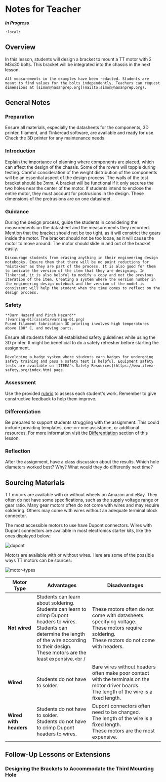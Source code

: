 # Notes for Teacher

***In Progress***

```{contents}
:local:
```

## Overview

In this lesson, students will design a bracket to mount a TT motor with 2 M3x30 bolts. This bracket will be integrated into the chassis in the next lesson.

```{attention}
All measurements in the examples have been redacted. Students are meant to find values for the bolts independently. Teachers can request dimensions at [simon@hasanprep.org](mailto:simon@hasanprep.org). 
```

## General Notes

### Preparation

Ensure all materials, especially the datasheets for the components, 3D printer, filament, and Tinkercad software, are available and ready for use. Check the 3D printer for any maintenance needs. 

### Introduction

Explain the importance of planning where components are placed, which can affect the design of the chassis. Some of the rovers will topple during testing. Careful consideration of the weight distribution of the components will be an essential aspect of the design process. The walls of the test bracket should be 3mm. A bracket will be functional if it only secures the two holes near the center of the motor. If students intend to enclose the entire motor, they must account for protrusions in the design. These dimensions of the protrusions are on one datasheet.

### Guidance

During the design process, guide the students in considering the measurements on the datasheet and the measurements they recorded. Mention that the bracket should not be too tight, as it will constrict the gears inside the motor. The bracket should not be too loose, as it will cause the motor to move around. The motor should slide in and out of the bracket easily. 

```{tip}
Discourage students from erasing anything in their engineering design notebooks. Ensure them that there will be no point reductions for "mistakes" as they are part of the process. It is also good for them to indicate the version of the item that they are designing. In Tinkercad, it is also helpful to modify a copy and not the previous iteration of the item. Creating a system where the version number in the engineering design notebook and the version of the model is consistent will help the student when the time comes to reflect on the design process.
```

### Safety

```{warning}
**Burn Hazard and Pinch Hazard**
![warning-01](assets/warning-01.png)
Fused filament fabrication 3D printing involves high temperatures above 180° C, and moving parts.
```

Ensure all students follow all established safety guidelines while using the 3D printer.  It might be beneficial to do a safety refresher before starting the assignment. 

```{tip}
Developing a badge system where students earn badges for undergoing safety training and pass a safety test is helpful. Equipment safety tests are available on [ITEEA's Safety Resources](https://www.iteea-safety.org/index.htm) page. 
```

### Assessment

Use the provided [rubric](../assessment/assessment-02.md) to assess each student's work. Remember to give constructive feedback to help them improve. 

### Differentiation

Be prepared to support students struggling with the assignment. This could include providing templates, one-on-one assistance, or additional resources. For more information visit the [Differentiation](../differentiation/differentiation-02.md) section of this lesson.

### Reflection

After the assignment, have a class discussion about the results. Which hole diameters worked best? Why? What would they do differently next time? 

## Sourcing Materials

TT motors are available with or without wheels on Amazon and eBay. They often do not have some specifications, such as the supply voltage range or gear ratio. Many gear motors often do not come with wires and may require soldering. Others may come with wires without an adequate terminal block connector.

The most accessible motors to use have Dupont connectors. Wires with Dupont connectors are available in most electronics starter kits,  like the ones displayed below:

![dupont](assets/dupont.jpg)

Motors are available with or without wires. Here are some of the possible ways TT motors can be sources:

![motor-types](assets/motor-types.png)

| Motor Type             | Advantages                                                   | Disadvantages                                                |
| ---------------------- | ------------------------------------------------------------ | ------------------------------------------------------------ |
| **Not wired**          | Students can learn about soldering.<br />Students can learn to crimp Dupont headers to wires.<br />Students can determine the length of the wire according to their design.<br />These motors are the least expensive.<br / | These motors often do not come with datasheets specifying voltage.<br />These motors require soldering.<br />These motors do not come with headers. |
| **Wired**              | Students do not have to solder.                              | Bare wires without headers often make poor contact with the terminals on the motor driver boards.<br />The length of the wire is a fixed length. |
| **Wired with headers** | Students do not have to solder.<br />Students do not have to crimp Dupont headers to wires. | Dupont connectors often need to be changed.<br />The length of the wire is a fixed length.<br />These motors are the most expensive. |



## Follow-Up Lessons or Extensions

### Designing the Brackets to Accommodate the Third Mounting Hole

